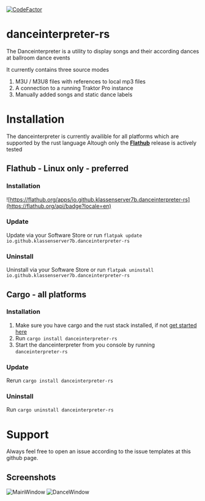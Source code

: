 [![CodeFactor](https://www.codefactor.io/repository/github/klassenserver7b/danceinterpreter-rs/badge)](https://www.codefactor.io/repository/github/klassenserver7b/danceinterpreter-rs)
# danceinterpreter-rs

The Danceinterpreter is a utility to display songs and their according dances at ballroom dance events

It currently contains three source modes
1. M3U / M3U8 files with references to local mp3 files
2. A connection to a running Traktor Pro instance
3. Manually added songs and static dance labels

# Installation

The danceinterpreter is currently availible for all platforms which are supported by the rust language
Altough only the [**Flathub**](https://github.com/klassenserver7b/danceinterpreter-rs/tree/flatpak-packaging?tab=readme-ov-file#flathub---linux-only---preferred) release is actively tested

## Flathub - Linux only - preferred
### Installation
![https://flathub.org/apps/io.github.klassenserver7b.danceinterpreter-rs](https://flathub.org/api/badge?locale=en)

### Update
Update via your Software Store or run `flatpak update io.github.klassenserver7b.danceinterpreter-rs`

### Uninstall
Uninstall via your Software Store or run `flatpak uninstall io.github.klassenserver7b.danceinterpreter-rs`

## Cargo - all platforms
### Installation
1. Make sure you have cargo and the rust stack installed, if not [get started here](https://www.rust-lang.org/learn/get-started)
2. Run `cargo install danceinterpreter-rs`
3. Start the danceinterpreter from you console by running `danceinterpreter-rs`

### Update
Rerun `cargo install danceinterpreter-rs`

### Uninstall
Run `cargo uninstall danceinterpreter-rs`

# Support
Always feel free to open an issue according to the issue templates at this github page.


## Screenshots
![MainWindow](https://github.com/user-attachments/assets/5d378bd7-44f2-418a-bd0b-99e5add67c6d)
![DanceWindow](https://github.com/user-attachments/assets/a9775faa-6701-43b0-8532-3e400a4a0592)
